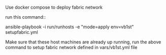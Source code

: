 Use docker compose to deploy fabric network

run this command::

   ansible-playbook -i run/runhosts -e "mode=apply env=vb1st" setupfabric.yml

Make sure that these host machines are already up running, run the above
command to setup fabric network defined in vars/vb1st.yml file